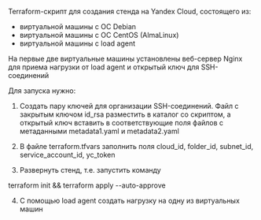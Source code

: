 Terraform-скрипт для создания стенда на Yandex Cloud, состоящего из:
- виртуальной машины с ОС Debian
- виртуальной машины с ОС CentOS (AlmaLinux)
- виртуальной машины с load agent

На первые две виртуальные машины установлены веб-сервер Nginx для приема нагрузки от load agent и открытый ключ для SSH-соединений

Для запуска нужно:

1. Создать пару ключей для организации SSH-соединений. Файл с закрытым ключом id_rsa разместить в каталог со скриптом, а открытый ключ вставить в соответствующие поля файлов с метаданными metadata1.yaml и metadata2.yaml

2. В файле terraform.tfvars заполнить поля cloud_id, folder_id, subnet_id, service_account_id, yc_token

3. Развернуть стенд, т.е. запустить команду

terraform init && terraform apply --auto-approve

4. С помощью load agent создать нагрузку на одну из виртуальных машин